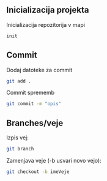 
## Inicializacija projekta
Inicializacija repozitorija v mapi
```bash
init
```

## Commit
Dodaj datoteke za commit
```bash
git add .
```

Commit sprememb
```bash
git commit -m "opis"
```

## Branches/veje
Izpis vej:
```bash
git branch
```
Zamenjava veje (-b usvari novo vejo):
```bash
git checkout -b imeVeje
```
